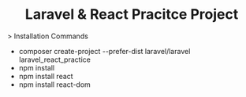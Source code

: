 <h1 align="center">Laravel & React Pracitce Project</h1>
> Installation Commands

- composer create-project --prefer-dist laravel/laravel laravel_react_practice
- npm install
- npm install react
- npm install react-dom

